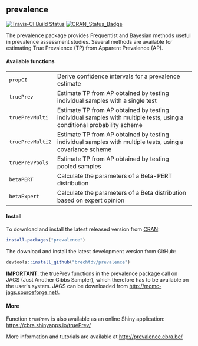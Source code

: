 ## prevalence

[![Travis-CI Build Status](https://travis-ci.org/brechtdv/prevalence.svg?branch=master)](https://travis-ci.org/brechtdv/prevalence)
[![CRAN_Status_Badge](http://www.r-pkg.org/badges/version/prevalence)](http://cran.r-project.org/package=prevalence)

The prevalence package provides Frequentist and Bayesian methods useful in prevalence assessment studies. Several methods are available for estimating True Prevalence (TP) from Apparent Prevalence (AP).

#### Available functions
<table>
<tr><td><code>propCI</code></td><td>Derive confidence intervals for a prevalence estimate</td></tr>
<tr><td><code>truePrev</code></td><td>Estimate TP from AP obtained by testing individual samples with a single test</td></tr>
<tr><td><code>truePrevMulti</code></td><td>Estimate TP from AP obtained by testing individual samples with multiple tests, using a conditional probability scheme</td></tr>
<tr><td><code>truePrevMulti2</code></td><td>Estimate TP from AP obtained by testing individual samples with multiple tests, using a covariance scheme</td></tr>
<tr><td><code>truePrevPools</code></td><td>Estimate TP from AP obtained by testing pooled samples</td></tr>
<tr><td><code>betaPERT</code></td><td>Calculate the parameters of a Beta-PERT distribution</td></tr>
<tr><td><code>betaExpert</code></td><td>Calculate the parameters of a Beta distribution based on expert opinion </td></tr>
</table>

#### Install

To download and install the latest released version from [CRAN](https://cran.r-project.org/package=prevalence):
```r
install.packages("prevalence")
```

The download and install the latest development version from GitHub:
```r
devtools::install_github("brechtdv/prevalence")
```

**IMPORTANT**: the truePrev functions in the prevalence package call on JAGS (Just Another Gibbs Sampler), which therefore has to be available on the user's system. JAGS can be downloaded from http://mcmc-jags.sourceforge.net/.

#### More

Function `truePrev` is also available as an online Shiny application: https://cbra.shinyapps.io/truePrev/

More information and tutorials are available at http://prevalence.cbra.be/
